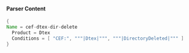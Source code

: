 #### Parser Content
```Java
{
Name = cef-dtex-dir-delete
  Product = Dtex
  Conditions = [ "CEF:", """|Dtex|""", """|DirectoryDeleted|""" ]
}
```